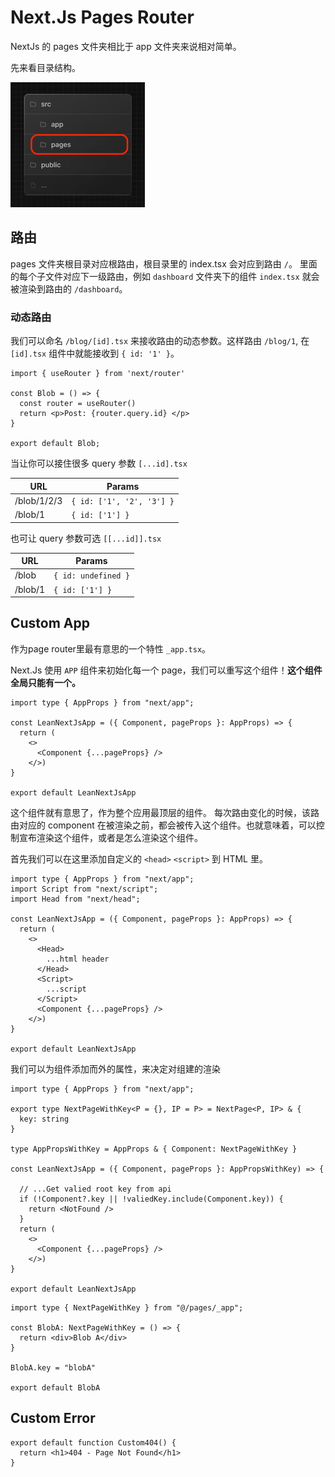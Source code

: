 # Next.Js Pages Router

NextJs 的 pages 文件夹相比于 app 文件夹来说相对简单。

先来看目录结构。

![img.png](./nextjs-imgs/pages-folder.png)

## 路由

pages 文件夹根目录对应根路由，根目录里的 index.tsx 会对应到路由 `/`。
里面的每个子文件对应下一级路由，例如 `dashboard` 文件夹下的组件 `index.tsx` 就会被渲染到路由的 `/dashboard`。

### 动态路由

我们可以命名 `/blog/[id].tsx` 来接收路由的动态参数。这样路由 `/blog/1`, 在 `[id].tsx` 组件中就能接收到 `{ id: '1' }`。

```tsx
import { useRouter } from 'next/router'

const Blob = () => {
  const router = useRouter()
  return <p>Post: {router.query.id} </p>
}

export default Blob;
```

当让你可以接住很多 query 参数 `[...id].tsx`

| URL         | Params                    |
|-------------|---------------------------|
| /blob/1/2/3 | `{ id: ['1', '2', '3'] }` |
| /blob/1     | `{ id: ['1'] }`           |

也可让 query 参数可选 `[[...id]].tsx`

| URL     | Params              |
|---------|---------------------|
| /blob   | `{ id: undefined }` |
| /blob/1 | `{ id: ['1'] }`     |

## Custom App

作为page router里最有意思的一个特性 `_app.tsx`。

Next.Js 使用 `APP` 组件来初始化每一个 page，我们可以重写这个组件！**这个组件全局只能有一个。**

```tsx pages/_app.tsx
import type { AppProps } from "next/app";

const LeanNextJsApp = ({ Component, pageProps }: AppProps) => {
  return (
    <>
      <Component {...pageProps} />
    </>)
}

export default LeanNextJsApp
```

这个组件就有意思了，作为整个应用最顶层的组件。
每次路由变化的时候，该路由对应的 component 在被渲染之前，都会被传入这个组件。也就意味着，可以控制宣布渲染这个组件，或者是怎么渲染这个组件。

首先我们可以在这里添加自定义的 `<head>` `<script>` 到 HTML 里。

```tsx pages/_app.tsx
import type { AppProps } from "next/app";
import Script from "next/script";
import Head from "next/head";

const LeanNextJsApp = ({ Component, pageProps }: AppProps) => {
  return (
    <>
      <Head>
        ...html header
      </Head>
      <Script>
        ...script
      </Script>
      <Component {...pageProps} />
    </>)
}

export default LeanNextJsApp
```

我们可以为组件添加而外的属性，来决定对组建的渲染

```tsx pages/_app.tsx
import type { AppProps } from "next/app";

export type NextPageWithKey<P = {}, IP = P> = NextPage<P, IP> & {
  key: string
}

type AppPropsWithKey = AppProps & { Component: NextPageWithKey }

const LeanNextJsApp = ({ Component, pageProps }: AppPropsWithKey) => {

  // ...Get valied root key from api
  if (!Component?.key || !valiedKey.include(Component.key)) {
    return <NotFound />
  }
  return (
    <>
      <Component {...pageProps} />
    </>)
}

export default LeanNextJsApp
```

```tsx pages/other-pages.tsx
import type { NextPageWithKey } from "@/pages/_app";

const BlobA: NextPageWithKey = () => {
  return <div>Blob A</div>
}

BlobA.key = "blobA"

export default BlobA
```

## Custom Error

```tsx pages/404.js
export default function Custom404() {
  return <h1>404 - Page Not Found</h1>
}
```




